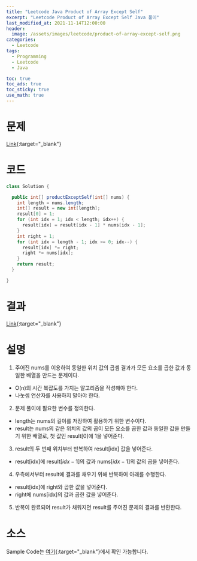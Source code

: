 ```yaml
---
title: "Leetcode Java Product of Array Except Self"
excerpt: "Leetcode Product of Array Except Self Java 풀이"
last_modified_at: 2021-11-14T12:00:00
header:
  image: /assets/images/leetcode/product-of-array-except-self.png
categories:
  - Leetcode
tags:
  - Programming
  - Leetcode
  - Java

toc: true
toc_ads: true
toc_sticky: true
use_math: true
---
```

# 문제
[Link](https://leetcode.com/problems/product-of-array-except-self/){:target="_blank"}

# 코드
```java
class Solution {

  public int[] productExceptSelf(int[] nums) {
    int length = nums.length;
    int[] result = new int[length];
    result[0] = 1;
    for (int idx = 1; idx < length; idx++) {
      result[idx] = result[idx - 1] * nums[idx - 1];
    }
    int right = 1;
    for (int idx = length - 1; idx >= 0; idx--) {
      result[idx] *= right;
      right *= nums[idx];
    }
    return result;
  }

}
```

# 결과
[Link](https://leetcode.com/submissions/detail/586786954/){:target="_blank"}

# 설명
1. 주어진 nums를 이용하여 동일한 위치 값의 곱셈 결과가 모든 요소를 곱한 값과 동일한 배열을 만드는 문제이다.
- O(n)의 시간 복잡도를 가지는 알고리즘을 작성해야 한다.
- 나눗셈 연산자를 사용하지 말아야 한다.

2. 문제 풀이에 필요한 변수를 정의한다.
- length는 nums의 길이를 저장하여 활용하기 위한 변수이다.
- result는 nums의 같은 위치의 값의 곱이 모든 요소를 곱한 값과 동일한 값을 만들기 위한 배열로, 첫 값인 result[0]에 1을 넣어준다.

3. result의 두 번째 위치부터 반복하여 result[idx] 값을 넣어준다.
- result[idx]에 result[$idx - 1$]의 값과 nums[$idx - 1$]의 값의 곱을 넣어준다.

4. 우측에서부터 result에 결과를 채우기 위해 반복하여 아래를 수행한다.
- result[idx]에 right와 곱한 값을 넣어준다.
- right에 nums[idx]의 값과 곱한 값을 넣어준다.

5. 반복이 완료되어 result가 채워지면 result를 주어진 문제의 결과를 반환한다.

# 소스
Sample Code는 [여기](https://github.com/GracefulSoul/leetcode/blob/master/src/main/java/gracefulsoul/problems/ProductOfArrayExceptSelf.java){:target="_blank"}에서 확인 가능합니다.